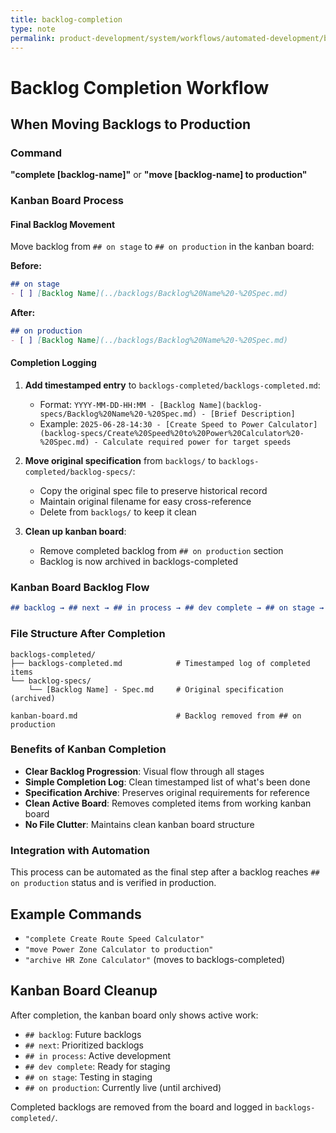 ```yaml
---
title: backlog-completion
type: note
permalink: product-development/system/workflows/automated-development/backlog-completion
---
```


# Backlog Completion Workflow

## When Moving Backlogs to Production

### Command
**"complete [backlog-name]"** or **"move [backlog-name] to production"**

### Kanban Board Process

#### Final Backlog Movement
Move backlog from `## on stage` to `## on production` in the kanban board:

**Before:**
```markdown
## on stage
- [ ] [Backlog Name](../backlogs/Backlog%20Name%20-%20Spec.md)
```

**After:**
```markdown
## on production  
- [ ] [Backlog Name](../backlogs/Backlog%20Name%20-%20Spec.md)
```

#### Completion Logging
1. **Add timestamped entry** to `backlogs-completed/backlogs-completed.md`:
   - Format: `YYYY-MM-DD-HH:MM - [Backlog Name](backlog-specs/Backlog%20Name%20-%20Spec.md) - [Brief Description]`
   - Example: `2025-06-28-14:30 - [Create Speed to Power Calculator](backlog-specs/Create%20Speed%20to%20Power%20Calculator%20-%20Spec.md) - Calculate required power for target speeds`

2. **Move original specification** from `backlogs/` to `backlogs-completed/backlog-specs/`:
   - Copy the original spec file to preserve historical record
   - Maintain original filename for easy cross-reference
   - Delete from `backlogs/` to keep it clean

3. **Clean up kanban board**:
   - Remove completed backlog from `## on production` section
   - Backlog is now archived in backlogs-completed

### Kanban Board Backlog Flow
```markdown
## backlog → ## next → ## in process → ## dev complete → ## on stage → ## on production
```

### File Structure After Completion
```
backlogs-completed/
├── backlogs-completed.md            # Timestamped log of completed items
└── backlog-specs/
    └── [Backlog Name] - Spec.md     # Original specification (archived)

kanban-board.md                      # Backlog removed from ## on production
```

### Benefits of Kanban Completion
- **Clear Backlog Progression**: Visual flow through all stages
- **Simple Completion Log**: Clean timestamped list of what's been done
- **Specification Archive**: Preserves original requirements for reference
- **Clean Active Board**: Removes completed items from working kanban board
- **No File Clutter**: Maintains clean kanban board structure

### Integration with Automation
This process can be automated as the final step after a backlog reaches `## on production` status and is verified in production.

## Example Commands
- `"complete Create Route Speed Calculator"`
- `"move Power Zone Calculator to production"`
- `"archive HR Zone Calculator"` (moves to backlogs-completed)

## Kanban Board Cleanup
After completion, the kanban board only shows active work:
- `## backlog`: Future backlogs
- `## next`: Prioritized backlogs  
- `## in process`: Active development
- `## dev complete`: Ready for staging
- `## on stage`: Testing in staging
- `## on production`: Currently live (until archived)

Completed backlogs are removed from the board and logged in `backlogs-completed/`.